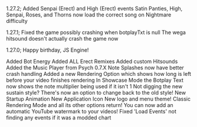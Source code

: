 1.27.2;
Added Senpai (Erect) and High (Erect) events
Satin Panties, High, Senpai, Roses, and Thorns now load the correct song on Nightmare difficulty

1.27.1;
Fixed the game possibly crashing when botplayTxt is null
The wega hitsound doesn't actually crash the game now

1.27.0;
Happy birthday, JS Engine!

Added Bot Energy
Added ALL Erect Remixes
Added custom Hitsounds
Added the Music Player from Psych 0.7.X
Note Splashes now have better crash handling
Added a new Rendering Option which shows how long is left before your video finishes rendering
In Showcase Mode the Botplay Text now shows the note multiplier being used if it isn't 1
Not digging the new sustain style? There's now an option to change back to the old style!
New Startup Animation
New Application Icon
New logo and menu theme!
Classic Rendering Mode and all its other options return!
You can now add an automatic YouTube watermark to your videos!
Fixed 'Load Events' not finding any events if it was a modded chart